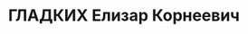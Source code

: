 ---
title: ГЛАДКИХ Елизар Корнеевич
description: 'Род. в 1904, Азово-Черноморский кр., ст. Глубокая, русский, с 1924 года
  член ВКП(б), в 1936 году исключен из партии. Рабочий

  Обв. по ст.ст. 17-58-8 и 58-11 УК РСФСР. Приговор: выездная сессия ВК ВС СССР, 11.08.1937
  – к тюремному заключению сроком на 10 лет с поражением в политических правах на
  пять лет.

  Реабилитирован Верховным судом СССР 03.12.1956 за отсутствием состава преступления'
---